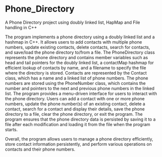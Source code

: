 # Phone_Directory
A Phone Directory project using doubly linked list, HapMap and File handling in C++

The program implements a phone directory using a doubly linked list and a hashmap in C++. 
It allows users to add contacts with multiple phone numbers, update existing contacts, delete contacts, search for contacts,
and save/load the phone directory to/from a file.
The PhoneDirectory class represents the phone directory and contains member variables such as head and tail pointers for the doubly linked list,
a contactMap hashmap for efficient lookup of contacts by name, and a filename to specify the file where the directory is stored.
Contacts are represented by the Contact class, which has a name and a linked list of phone numbers. The phone numbers are stored using the PhoneNumber 
class, which contains the number and pointers to the next and previous phone numbers in the linked list.
The program provides a menu-driven interface for users to interact with the phone directory. Users can add a contact with one or more phone numbers, 
update the phone number(s) of an existing contact, delete a contact, search for a contact and display their details, save the phone directory to a file, 
clear the phone directory, or exit the program.
The program ensures that the phone directory data is persisted by saving it to a file after each modification and loading it from the file when the program starts.

Overall, the program allows users to manage a phone directory efficiently, store contact information persistently, and perform various operations on contacts 
and their phone numbers.

